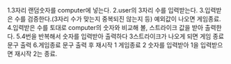 1.3자리 랜덤숫자를 computer에 넣는다.
2.user의 3자리 수를 입력받는다.
3.입력받은 수를 검증한다.(3자리 수가 맞는지 중복되진 않는지 등) 예외값이 나오면 게임종료.
4.입력받은 수를 토대로 computer의 숫자와 비교해 볼, 스트라이크 값을 받아 출력한다.
5.4번을 반복해서 숫자를 입력받아 출력하다 3스트라이크가 나오게 되면 게임 종료 문구 출력
6.게임종료 문구 출력 후 재시작 1 게임종료 2 숫자를 입력받아 1을 입력받으면 재시작 2는 종료.